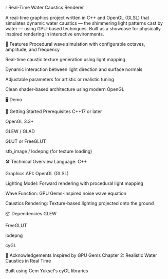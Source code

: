 💧 Real-Time Water Caustics Renderer
<!-- Replace with actual path to your GIF -->

A real-time graphics project written in C++ and OpenGL (GLSL) that simulates dynamic water caustics — the shimmering light patterns cast by water — using GPU-based techniques. Built as a showcase for physically inspired rendering in interactive environments.

🌊 Features
Procedural wave simulation with configurable octaves, amplitude, and frequency

Real-time caustic texture generation using light mapping

Dynamic interaction between light direction and surface normals

Adjustable parameters for artistic or realistic tuning

Clean shader-based architecture using modern OpenGL

🖥️ Demo
<!-- Add a looping GIF showing the effect -->

🚀 Getting Started
Prerequisites
C++17 or later

OpenGL 3.3+

GLEW / GLAD

GLUT or FreeGLUT

stb_image / lodepng (for texture loading)

🛠️ Technical Overview
Language: C++

Graphics API: OpenGL (GLSL)

Lighting Model: Forward rendering with procedural light mapping

Wave Function: GPU Gems-inspired noise wave equation

Caustics Rendering: Texture-based lighting projected onto the ground

📦 Dependencies
GLEW

FreeGLUT

lodepng

cyGL

🙌 Acknowledgements
Inspired by GPU Gems Chapter 2: Realistic Water Caustics in Real Time

Built using Cem Yuksel's cyGL libraries
